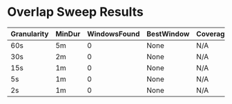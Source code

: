 # Overlap Sweep Results

| Granularity | MinDur | WindowsFound | BestWindow | Coverage | Analyses |
|-------------|--------|--------------|------------|----------|----------|
| 60s | 5m | 0 | None | N/A | None |
| 30s | 2m | 0 | None | N/A | None |
| 15s | 1m | 0 | None | N/A | None |
| 5s | 1m | 0 | None | N/A | None |
| 2s | 1m | 0 | None | N/A | None |
